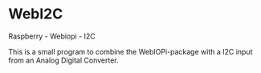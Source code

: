 WebI2C
======

Raspberry - Webiopi - I2C

This is a small program to combine the WebIOPi-package with a I2C input from an Analog Digital Converter.
